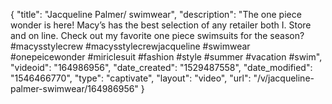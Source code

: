{
    "title": "Jacqueline Palmer\/ swimwear",
    "description": "The one piece wonder is here! Macy’s has the best selection of any retailer both I. Store and on line. Check out my favorite one piece swimsuits for the season? #macysstylecrew #macysstylecrewjacqueline #swimwear #onepeicewonder #miriclesuit #fashion #style #summer #vacation #swim",
    "videoid": "164986956",
    "date_created": "1529487558",
    "date_modified": "1546466770",
    "type": "captivate",
    "layout": "video",
    "url": "\/v\/jacqueline-palmer-swimwear\/164986956"
}